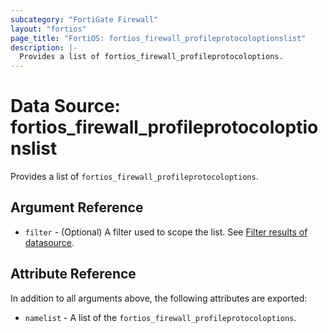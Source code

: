 ```yaml
---
subcategory: "FortiGate Firewall"
layout: "fortios"
page_title: "FortiOS: fortios_firewall_profileprotocoloptionslist"
description: |-
  Provides a list of fortios_firewall_profileprotocoloptions.
---
```


# Data Source: fortios_firewall_profileprotocoloptionslist
Provides a list of `fortios_firewall_profileprotocoloptions`.

## Argument Reference

* `filter` - (Optional) A filter used to scope the list. See [Filter results of datasource](https://registry.terraform.io/providers/fortinetdev/fortios/latest/docs/guides/fgt_filter).

## Attribute Reference

In addition to all arguments above, the following attributes are exported:

* `namelist` -  A list of the `fortios_firewall_profileprotocoloptions`.
